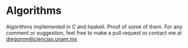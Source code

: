 Algorithms
============

Algorithms implemented in C and haskell.
Proof of some of them.
For any comment or suggestion, feel free to make a pull request or 
contact me at diegomm@ciencias.unam.mx 